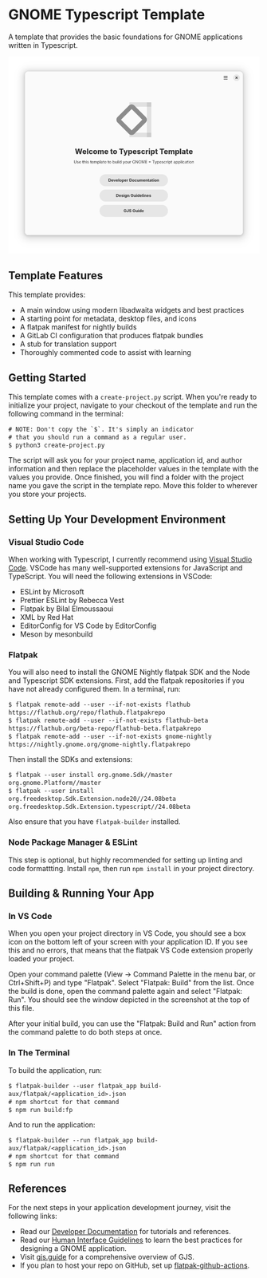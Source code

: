 # GNOME Typescript Template

A template that provides the basic foundations for GNOME applications written in Typescript.

![The main view of the Typescript Template application.](./data/screenshots/screenshot-1.png)

## Template Features

This template provides:

* A main window using modern libadwaita widgets and best practices
* A starting point for metadata, desktop files, and icons
* A flatpak manifest for nightly builds
* A GitLab CI configuration that produces flatpak bundles
* A stub for translation support
* Thoroughly commented code to assist with learning

## Getting Started

This template comes with a `create-project.py` script. When you're ready to initialize your project,
navigate to your checkout of the template and run the following command in the terminal:

```
# NOTE: Don't copy the `$`. It's simply an indicator
# that you should run a command as a regular user.
$ python3 create-project.py
```

The script will ask you for your project name, application id, and author information and then
replace the placeholder values in the template with the values you provide. Once finished,
you will find a folder with the project name you gave the script in the template repo. Move
this folder to wherever you store your projects.

## Setting Up Your Development Environment

### Visual Studio Code

When working with Typescript, I currently recommend using [Visual Studio Code](https://flathub.org/apps/com.visualstudio.code).
VSCode has many well-supported extensions for JavaScript and TypeScript. You will need the following extensions in VSCode:

* ESLint by Microsoft
* Prettier ESLint by Rebecca Vest
* Flatpak by Bilal Elmoussaoui
* XML by Red Hat
* EditorConfig for VS Code by EditorConfig
* Meson by mesonbuild

### Flatpak

You will also need to install the GNOME Nightly flatpak SDK and the Node and Typescript
SDK extensions. First, add the flatpak repositories if you have not already configured them.
In a terminal, run:

```
$ flatpak remote-add --user --if-not-exists flathub https://flathub.org/repo/flathub.flatpakrepo
$ flatpak remote-add --user --if-not-exists flathub-beta https://flathub.org/beta-repo/flathub-beta.flatpakrepo
$ flatpak remote-add --user --if-not-exists gnome-nightly https://nightly.gnome.org/gnome-nightly.flatpakrepo
```

Then install the SDKs and extensions:

```
$ flatpak --user install org.gnome.Sdk//master org.gnome.Platform//master
$ flatpak --user install org.freedesktop.Sdk.Extension.node20//24.08beta org.freedesktop.Sdk.Extension.typescript//24.08beta
```

Also ensure that you have `flatpak-builder` installed.

### Node Package Manager & ESLint

This step is optional, but highly recommended for setting up linting and code formattting.
Install `npm`, then run `npm install` in your project directory.

## Building & Running Your App

### In VS Code

When you open your project directory in VS Code, you should see a box icon on the bottom left
of your screen with your application ID. If you see this and no errors, that means that the
flatpak VS Code extension properly loaded your project.

Open your command palette (View -> Command Palette in the menu bar, or Ctrl+Shift+P) and
type "Flatpak". Select "Flatpak: Build" from the list. Once the build is done, open the
command palette again and select "Flatpak: Run". You should see the window depicted in
the screenshot at the top of this file.

After your initial build, you can use the "Flatpak: Build and Run" action from the
command palette to do both steps at once.

### In The Terminal

To build the application, run:

```
$ flatpak-builder --user flatpak_app build-aux/flatpak/<application_id>.json
# npm shortcut for that command
$ npm run build:fp
```

And to run the application:

```
$ flatpak-builder --run flatpak_app build-aux/flatpak/<application_id>.json
# npm shortcut for that command
$ npm run run
```

## References

For the next steps in your application development journey, visit the following links:

* Read our [Developer Documentation](https://developer.gnome.org/documentation/) for tutorials and references.
* Read our [Human Interface Guidelines](https://developer.gnome.org/hig/) to learn the best practices for designing a GNOME application.
* Visit [gjs.guide](https://gjs.guide/) for a comprehensive overview of GJS.
* If you plan to host your repo on GitHub, set up [flatpak-github-actions](https://github.com/flatpak/flatpak-github-actions).